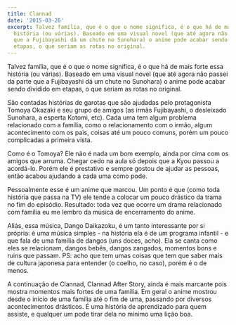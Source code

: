 ```yaml
---
title: Clannad
date: '2015-03-26'
excerpt: Talvez família, que é o que o nome significa, é o que há de mais forte essa
  história (ou várias). Baseado em uma visual novel (que até agora não passei da parte
  que a Fujibayashi dá um chute no Sunohara) o anime pode acabar sendo dividido em
  etapas, o que seriam as rotas no original.
---
```




Talvez família, que é o que o nome significa, é o que há de mais forte
essa história (ou várias). Baseado em uma visual novel (que até agora
não passei da parte que a Fujibayashi dá um chute no Sunohara) o anime
pode acabar sendo dividido em etapas, o que seriam as rotas no original.

São contadas histórias de garotas que são ajudadas pelo protagonista
Tomoya Okazaki e seu grupo de amigos (as irmãs Fujibayashi, o desleixado
Sunohara, a esperta Kotomi, etc). Cada uma tem algum problema
relacionado com a família, como o relacionamento com o irmão, algum
acontecimento com os pais, coisas até um pouco comuns, porém um pouco
complicadas a primeira vista.

Como é o Tomoya? Ele não é nada um bom exemplo, ainda por cima com os
amigos que arruma. Chegar cedo na aula só depois que a Kyou passou a
acordá-lo. Porém ele é prestativo e sempre gostou de ajudar as pessoas,
então acabou ajudando a cada uma como pode.

Pessoalmente esse é um anime que marcou. Um ponto é que (como toda
história que passa na TV) ele tende a colocar um pouco drástico da trama
no fim do episódio. Resultado: toda vez que ocorre um drama relacionado
com família eu me lembro da música de encerramento do anime.

Aliás, essa música, Dango Daikazoku, é um tanto interessante por si
própria: é uma música simples - na história ela é de um programa
infantil - e que fala de uma família de dangos (uns doces, acho). Ela se
canta como eles se relacionam, dangos bebês, dangos zangados, momentos
bons e ruins que passam. PS: acho que tem umas coisas que tem que saber
mais de cultura japonesa para entender (o coelho, no caso), porém é o de
menos.

A continuação de Clannad, Clannad After Story, ainda é mais marcante
pois mostra momentos mais fortes de uma família. Em geral o anime
mostrou desde o início de uma família até o fim de uma, passando por
diversos acontecimentos drásticos. É uma história de aprendizado para
quem assiste, e qualquer um pode tirar dela no mínimo uma lição boa.


